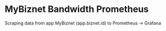 # MyBiznet Bandwidth Prometheus
Scraping data from app MyBiznet (app.biznet.id) to Prometheus -> Grafana
